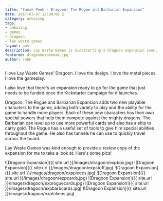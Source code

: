 ```yaml
---
title: "Sneak Peek - Dragoon: The Rogue and Barbarian Expansion"
date: 2017-03-07 12:30:00 Z
category: unboxing
tags:
- unboxing
- games
- dragoon
- lay waste games
layout: post
description: Lay Waste Games is Kickstarting a Dragoon expansion soon. Here's a peek at what's inside!
featured: dragoonexpsneak.jpg
author: robk
---
```


I love Lay Waste Games' Dragoon. I love the design. I love the metal pieces. I love the gameplay.

I also love that there's an expansion ready to go for the game that just needs to be funded once the Kickstarter campaign for it launches.

Dragoon: The Rogue and Barbarian Expansion adds two new playable characters to the game, adding both variety to play and the ability for the game to handle more players. Each of these new characters has their own special powers that help them compete against the mighty dragons. The Barbarian can level up to use more powerful cards and also has a ship to carry gold. The Rogue has a useful set of tools to give him special abilities throughout the game. He also has tunnels he can use to quickly travel across the board.

Lay Waste Games was kind enough to provide a review copy of the expansion for me to take a look at. Here's some pics!

![Dragoon Expansion]({{ site.url }}/images/dragoon/expbox.jpg)
![Dragoon Expansion]({{ site.url }}/images/dragoon/expstuff.jpg)
![Dragoon Expansion]({{ site.url }}/images/dragoon/exppieces.jpg)
![Dragoon Expansion]({{ site.url }}/images/dragoon/expcards.jpg)
![Dragoon Expansion]({{ site.url }}/images/dragoon/exproguecards.jpg)
![Dragoon Expansion]({{ site.url }}/images/dragoon/expbarbcards.jpg)
![Dragoon Expansion]({{ site.url }}/images/dragoon/exptokens.jpg)
